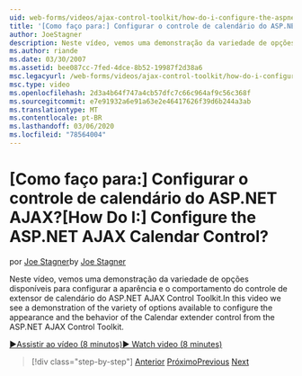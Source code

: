 ```yaml
---
uid: web-forms/videos/ajax-control-toolkit/how-do-i-configure-the-aspnet-ajax-calendar-control
title: '[Como faço para:] Configurar o controle de calendário do ASP.NET AJAX? | Microsoft Docs'
author: JoeStagner
description: Neste vídeo, vemos uma demonstração da variedade de opções disponíveis para configurar a aparência e o comportamento do controle de extensor de calendário de t...
ms.author: riande
ms.date: 03/30/2007
ms.assetid: bee087cc-7fed-4dce-8b52-19987f2d38a6
msc.legacyurl: /web-forms/videos/ajax-control-toolkit/how-do-i-configure-the-aspnet-ajax-calendar-control
msc.type: video
ms.openlocfilehash: 2d3a4b64f747a4cb57dfc7c66c964af9c56c368f
ms.sourcegitcommit: e7e91932a6e91a63e2e46417626f39d6b244a3ab
ms.translationtype: MT
ms.contentlocale: pt-BR
ms.lasthandoff: 03/06/2020
ms.locfileid: "78564004"
---
```

# <a name="how-do-i-configure-the-aspnet-ajax-calendar-control"></a><span data-ttu-id="380c4-104">[Como faço para:] Configurar o controle de calendário do ASP.NET AJAX?</span><span class="sxs-lookup"><span data-stu-id="380c4-104">[How Do I:] Configure the ASP.NET AJAX Calendar Control?</span></span>

<span data-ttu-id="380c4-105">por [Joe Stagner](https://github.com/JoeStagner)</span><span class="sxs-lookup"><span data-stu-id="380c4-105">by [Joe Stagner](https://github.com/JoeStagner)</span></span>

<span data-ttu-id="380c4-106">Neste vídeo, vemos uma demonstração da variedade de opções disponíveis para configurar a aparência e o comportamento do controle de extensor de calendário do ASP.NET AJAX Control Toolkit.</span><span class="sxs-lookup"><span data-stu-id="380c4-106">In this video we see a demonstration of the variety of options available to configure the appearance and the behavior of the Calendar extender control from the ASP.NET AJAX Control Toolkit.</span></span>

[<span data-ttu-id="380c4-107">&#9654;Assistir ao vídeo (8 minutos)</span><span class="sxs-lookup"><span data-stu-id="380c4-107">&#9654; Watch video (8 minutes)</span></span>](https://channel9.msdn.com/Blogs/ASP-NET-Site-Videos/how-do-i-configure-the-aspnet-ajax-calendar-control)

> [!div class="step-by-step"]
> <span data-ttu-id="380c4-108">[Anterior](how-do-i-use-the-aspnet-ajax-autocomplete-control.md)
> [Próximo](how-do-i-use-the-aspnet-ajax-dropdown-control.md)</span><span class="sxs-lookup"><span data-stu-id="380c4-108">[Previous](how-do-i-use-the-aspnet-ajax-autocomplete-control.md)
[Next](how-do-i-use-the-aspnet-ajax-dropdown-control.md)</span></span>
